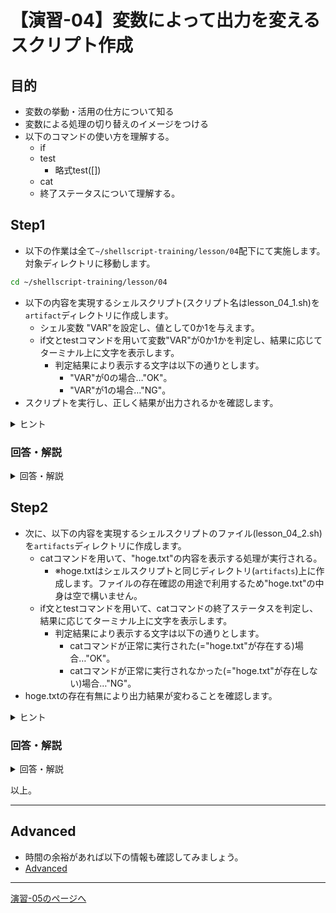 # 【演習-04】変数によって出力を変えるスクリプト作成

## 目的

- 変数の挙動・活用の仕方について知る
- 変数による処理の切り替えのイメージをつける
- 以下のコマンドの使い方を理解する。
    - if
    - test
        - 略式test([])
    - cat
  - 終了ステータスについて理解する。

## Step1

- 以下の作業は全て`~/shellscript-training/lesson/04`配下にて実施します。対象ディレクトリに移動します。

```bash
cd ~/shellscript-training/lesson/04
```

- 以下の内容を実現するシェルスクリプト(スクリプト名はlesson_04_1.sh)を`artifact`ディレクトリに作成します。
  - シェル変数 "VAR"を設定し、値として0か1を与えます。 
  - if文とtestコマンドを用いて変数"VAR"が0か1かを判定し、結果に応じてターミナル上に文字を表示します。
    - 判定結果により表示する文字は以下の通りとします。
      - "VAR"が0の場合…"OK"。
      - "VAR"が1の場合…"NG"。
- スクリプトを実行し、正しく結果が出力されるかを確認します。

<details>
<summary>ヒント</summary>
<div>

- シェル変数の指定は以下のように記載します。

```
VAR=0
```

- testコマンドの条件指定には`数値1 -eq 数値2`が活用できます。

</div></details>


### 回答・解説

<details>
<summary>回答・解説</summary>
<div>

- 以下の内容でlesson_04_1.shを作成します。

```bash
#!/bin/bash
VAR=0

if [ $VAR -eq 0 ]; then
  echo "OK"
else
  echo "NG"
fi
```

- `VAR=0` …シェル変数VARに値0を代入します。
- `if 条件式 ;then else fi` …条件分岐。ifの後の条件式が真の場合thenの後に記載された処理が、偽の場合elseの後に記載された処理が実行されます。
- `[ $VAR -eq 0 ]`…条件指定で、$VARの内容が0とイコールであれば真となります。

- 実行は以下ように行います。

```bash
bash ./artifacts/lesson_04_1.sh
```

- 以下の内容がターミナル上に表示されていることを確認。  

```
OK
```

- `./artifacts/lesson_04_1.sh`内の`VAR=0`を`VAR=1`に書き換えます。 
- 書き換え後、スクリプトを実行し、NGがターミナル上に表示されていることを確認します。

</div>
</details>

## Step2

- 次に、以下の内容を実現するシェルスクリプトのファイル(lesson_04_2.sh)を`artifacts`ディレクトリに作成します。
  - catコマンドを用いて、"hoge.txt"の内容を表示する処理が実行される。
    - ※hoge.txtはシェルスクリプトと同じディレクトリ(`artifacts`)上に作成します。ファイルの存在確認の用途で利用するため"hoge.txt"の中身は空で構いません。
  - if文とtestコマンドを用いて、catコマンドの終了ステータスを判定し、結果に応じてターミナル上に文字を表示します。
    - 判定結果により表示する文字は以下の通りとします。
      - catコマンドが正常に実行された(="hoge.txt"が存在する)場合…"OK"。
      - catコマンドが正常に実行されなかった(="hoge.txt"が存在しない)場合…"NG"。
- hoge.txtの存在有無により出力結果が変わることを確認します。

<details>
<summary>ヒント</summary>
<div>

- catコマンドの終了ステータスを取得するためには特殊変数`$?`を使用できます。
- 特殊変数`$?`の値が0、つまり成功かそれ以外を判定するために`数値1 - eq 数値2`を使用できます。

</div>
</details>

### 回答・解説

<details>
<summary>回答・解説</summary>
<div>

- 以下のようなスクリプトを作成します。(lesson_04_2.sh)

```　sh
#!/bin/bash
cat hoge.txt

if [ $? -eq 0 ]; then
  echo "OK"
else
  echo "NG"
fi
```

- `[ $? -eq 0 ]`…条件指定。`$?`は特殊変数で、直前のコマンドが成功している場合は値が0となります。その他の値の場合は失敗を示します。
- 空ファイルを作成するtouchコマンドを実行して、hoge.txtを作成します。(エディタから直接からファイルを作成しても良い)

```
touch ./artifacts/hoge.txt
```

- bashコマンドで`lesson_04_2.sh`を実行します。  

```
bash lesson_04_2.sh
```

- 以下の内容がターミナル上に表示されていることを確認します。  

```
OK
```

- ファイルを削除するrmコマンドを実行して、hoge.txtを削除します。

```bash
rm hoge.txt
```

- bashコマンドでlesson_04_2.shを再度実行します。  

```
bash lesson_04_2.sh
```

- 以下の内容がターミナル上に表示されていることを確認します。  

```
cat: hoge.txt: No such file or directory
NG
```

</div>
</details>

以上。

---

## Advanced

- 時間の余裕があれば以下の情報も確認してみましょう。
- [Advanced](./advanced.md)

---

[演習-05のページへ](../05/basic.md)

